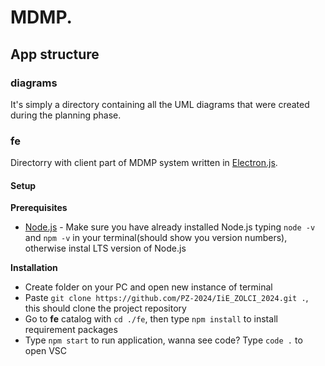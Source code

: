# MDMP.

## App structure

### diagrams

It's simply a directory containing all the UML diagrams that were created during the planning phase.

### fe

Directorry with client part of MDMP system written in [Electron.js]('https://www.electronjs.org/').

#### Setup

**Prerequisites**

- [Node.js](https://nodejs.org/en) - Make sure you have already installed Node.js typing `node -v` and `npm -v` in your terminal(should show you version numbers), otherwise instal LTS version of Node.js

**Installation**

- Create folder on your PC and open new instance of terminal
- Paste `git clone https://github.com/PZ-2024/IiE_ZOLCI_2024.git .`, this should clone the project repository
- Go to **fe** catalog with `cd ./fe`, then type `npm install` to install requirement packages
- Type `npm start` to run application, wanna see code? Type `code .` to open VSC
